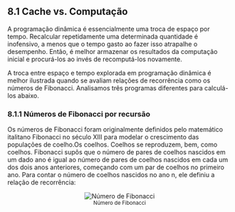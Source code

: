 ## 8.1 Cache vs. Computação

A programação dinâmica é essencialmente uma troca de espaço por tempo. Recalcular repetidamente uma determinada quantidade é inofensivo, a menos que o tempo gasto ao fazer isso atrapalhe o desempenho. Então, é melhor armazenar os resultados da computação inicial e procurá-los ao invés de recomputá-los novamente.

A troca entre espaço e tempo explorada em programação dinâmica é melhor ilustrada quando se avaliam relações de recorrência como os números de Fibonacci. Analisamos três programas diferentes para calculá-los abaixo.

### 8.1.1 Números de Fibonacci por recursão

Os números de Fibonacci foram originalmente definidos pelo matemático italitano Fibonacci no século XIII para modelar o crescimento das populações de coelho.Os coelhos. Coelhos se reproduzem, bem, como coelhos. Fibonacci supôs que o número de pares de coelhos nascidos em um dado ano é igual ao número de pares de coelhos nascidos em cada um dos dois anos anteriores, começando com um par de coelhos no primeiro ano. Para contar o número de coelhos nascidos no ano n, ele definiu a relação de recorrência:

<p align="center"><img src="../imgs/Número_de_Fibonacci.png?raw=true" alt="Número de Fibonacci" title="Número de Fibonacci"><br><sub>Número de Fibonacci</sub></p>
